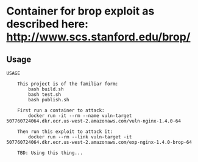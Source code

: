 # Container for brop exploit as described here: http://www.scs.stanford.edu/brop/

## Usage
```
USAGE

    This project is of the familiar form:
        bash build.sh
        bash test.sh
        bash publish.sh

    First run a container to attack:
        docker run -it --rm --name vuln-target 507760724064.dkr.ecr.us-west-2.amazonaws.com/vuln-nginx-1.4.0-64

    Then run this exploit to attack it:
        docker run --rm --link vuln-target -it 507760724064.dkr.ecr.us-west-2.amazonaws.com/exp-nginx-1.4.0-brop-64

    TBD: Using this thing...

```
